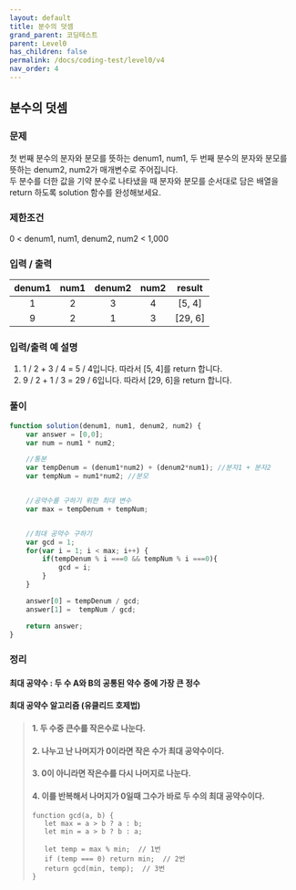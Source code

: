 ```yaml
---
layout: default
title: 분수의 덧셈
grand_parent: 코딩테스트
parent: Level0
has_children: false
permalink: /docs/coding-test/level0/v4
nav_order: 4
---
```



## **분수의 덧셈** 

### **문제** 

첫 번째 분수의 분자와 분모를 뜻하는 denum1, num1, 두 번째 분수의 분자와 분모를 뜻하는 denum2, num2가 매개변수로 주어집니다.  
두 분수를 더한 값을 기약 분수로 나타냈을 때 분자와 분모를 순서대로 담은 배열을 return 하도록 solution 함수를 완성해보세요.

### **제한조건**
0 < denum1, num1, denum2, num2 < 1,000

### **입력 / 출력**

|denum1  |num1  |denum2 |num2   |result |  
|:-----:|:-----:|:-----:|:-----:|:-----:|
|1      |2      |3      |4      |[5, 4] |
|9	    |2      |1      |3      |[29, 6]|

### **입력/출력 예 설명**
1. 1 / 2 + 3 / 4 = 5 / 4입니다. 따라서 [5, 4]를 return 합니다.  
2. 9 / 2 + 1 / 3 = 29 / 6입니다. 따라서 [29, 6]을 return 합니다.


### **풀이**

```js
function solution(denum1, num1, denum2, num2) {
    var answer = [0,0];
    var num = num1 * num2; 

    //통분
    var tempDenum = (denum1*num2) + (denum2*num1); //분자1 + 분자2 
    var tempNum = num1*num2; //분모


    //공약수를 구하기 위한 최대 변수
    var max = tempDenum + tempNum;  


    //최대 공약수 구하기
    var gcd = 1;
    for(var i = 1; i < max; i++) {
        if(tempDenum % i ===0 && tempNum % i ===0){
            gcd = i;
        }
    }

    answer[0] = tempDenum / gcd;
    answer[1] =  tempNum / gcd;

    return answer;
}
```

### **정리**

#### **최대 공약수 : 두 수 A와 B의 공통된 약수 중에 가장 큰 정수**
#### **최대 공약수 알고리즘 (유클리드 호제법)**
>#### 1. 두 수중 큰수를 작은수로 나눈다.  
>#### 2. 나누고 난 나머지가 0이라면 작은 수가 최대 공약수이다.  
>#### 3. 0이 아니라면 작은수를 다시 나머지로 나눈다.  
>#### 4. 이를 반복해서 나머지가 0일때 그수가 바로 두 수의 최대 공약수이다.  
>
>```
>function gcd(a, b) {
>    let max = a > b ? a : b;
>    let min = a > b ? b : a;
>    
>    let temp = max % min;  // 1번
>    if (temp === 0) return min;  // 2번
>    return gcd(min, temp);  // 3번
>}
>```